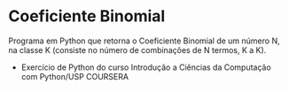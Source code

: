 # Coeficiente Binomial

Programa em Python que retorna o Coeficiente Binomial de um número N, na classe K (consiste no número de combinações de N termos, K a K).
- Exercício de Python do curso Introdução a Ciências da Computação com Python/USP COURSERA
